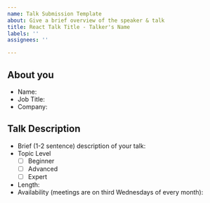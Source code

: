 ```yaml
---
name: Talk Submission Template
about: Give a brief overview of the speaker & talk
title: React Talk Title - Talker's Name
labels: ''
assignees: ''

---
```


## About you

- Name:
- Job Title:
- Company:

## Talk Description

- Brief (1-2 sentence) description of your talk:
- Topic Level
  - [ ] Beginner
  - [ ] Advanced
  - [ ] Expert
- Length:
- Availability (meetings are on third Wednesdays of every month):
